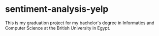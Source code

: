 # sentiment-analysis-yelp
This is my graduation project for my bachelor's degree in Informatics and Computer Science at the British University in Egypt.
